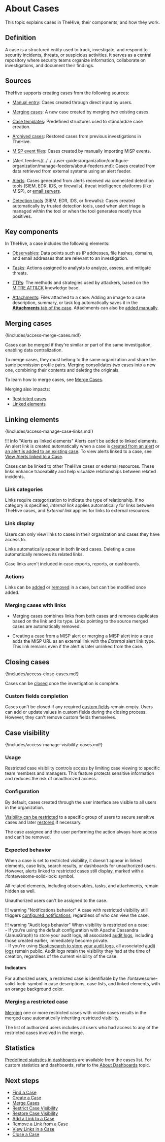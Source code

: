 # About Cases

This topic explains cases in TheHive, their components, and how they work.

## Definition

A case is a structured entity used to track, investigate, and respond to security incidents, threats, or suspicious activities. It serves as a central repository where security teams organize information, collaborate on investigations, and document their findings.

## Sources

TheHive supports creating cases from the following sources:

* [Manual entry](../cases/create-a-new-case.md#create-an-empty-case): Cases created through direct input by users.

* [Merging cases](#merging-cases): A new case created by merging two existing cases.

* [Case templates](../cases/create-a-new-case.md#create-a-case-from-a-template): Predefined structures used to standardize case creation.

* [Archived cases](../cases/create-a-new-case.md#create-a-case-from-an-archived-case): Restored cases from previous investigations in TheHive.

* [MISP event files](../cases/create-a-new-case.md#create-a-case-from-a-misp-event): Cases created by manually importing MISP events.

* <!-- md:version 5.5 --> [Alert feeders](../../../user-guides/organization/configure-organization/manage-feeders/about-feeders.md): Cases created from data retrieved from external systems using an alert feeder.

* [Alerts](../cases/create-a-new-case.md#create-a-case-from-an-alert): Cases generated from alerts received via connected detection tools (SIEM, EDR, IDS, or firewalls), threat intelligence platforms (like MISP), or [email servers](../../../administration/email-intake-connector/about-email-intake-connectors.md).

* [Detection tools](../cases/create-a-new-case.md#create-a-case-from-a-detection-tool) (SIEM, EDR, IDS, or firewalls): Cases created automatically by trusted detection tools, used when alert triage is managed within the tool or when the tool generates mostly true positives.

## Key components

In TheHive, a case includes the following elements:

* [Observables](../cases/observables/about-observables.md): Data points such as IP addresses, file hashes, domains, and email addresses that are relevant to an investigation.

* [Tasks](../tasks/about-tasks.md): Actions assigned to analysts to analyze, assess, and mitigate threats.

* [TTPs](./ttps/about-ttps.md): The methods and strategies used by attackers, based on the [MITRE ATT&CK](https://attack.mitre.org/) knowledge base.

* [Attachments](./attachments/about-attachments.md): Files attached to a case. Adding an image to a case description, summary, or task log automatically saves it in the [**Attachments** tab of the case](../cases/attachments/about-attachments.md#cases). Attachments can also be [added manually](./attachments/add-an-attachment-case-alert.md).

## Merging cases

{!includes/access-merge-cases.md!}

Cases can be merged if they're similar or part of the same investigation, enabling data centralization. 

To merge cases, they must belong to the same organization and share the same permission profile pairs. Merging consolidates two cases into a new one, combining their contents and deleting the originals.

To learn how to merge cases, see [Merge Cases](../cases/merge-cases.md).

Merging also impacts:

* [Restricted cases](#merging-a-restricted-case)
* [Linked elements](#merging-cases-with-links)

## Linking elements

<!-- md:version 5.5 -->

{!includes/access-manage-case-links.md!}

!!! info "Alerts as linked elements"
    Alerts can't be added to linked elements. An alert link is created automatically when a case is [created from an alert](../alerts/create-a-case-from-an-alert.md) or [an alert is added to an existing case](../alerts/add-an-alert-to-an-existing-case.md). To view alerts linked to a case, see [View Alerts linked to a Case](view-alerts-linked-to-a-case.md).

Cases can be linked to other TheHive cases or external resources. These links enhance traceability and help visualize relationships between related incidents.

### Link categories

Links require categorization to indicate the type of relationship. If no category is specified, *Internal link* applies automatically for links between TheHive cases, and *External link* applies for links to external resources.

### Link display

Users can only view links to cases in their organization and cases they have access to.

Links automatically appear in both linked cases. Deleting a case automatically removes its related links.

Case links aren't included in case exports, reports, or dashboards.

### Actions

Links can be [added](./case-links/add-a-link-to-a-case.md) or [removed](./case-links/remove-a-link-from-a-case.md) in a case, but can't be modified once added.

### Merging cases with links

* Merging cases combines links from both cases and removes duplicates based on the link and its type. Links pointing to the source merged cases are automatically removed.

* Creating a case from a MISP alert or merging a MISP alert into a case adds the MISP URL as an external link with the *External* alert link type. This link remains even if the alert is later unlinked from the case.

## Closing cases

{!includes/access-close-cases.md!}

Cases can be [closed](close-a-case.md) once the investigation is complete.

### Custom fields completion

Cases can't be closed if any required [custom fields](../../../administration/custom-fields/about-custom-fields.md) remain empty. Users can add or update values in custom fields during the closing process. However, they can't remove custom fields themselves.

## Case visibility

<!-- md:version 5.5 --> <!-- md:license Platinum -->

{!includes/access-manage-visibility-cases.md!}

### Usage

Restricted case visibility controls access by limiting case viewing to specific team members and managers. This feature protects sensitive information and reduces the risk of unauthorized access.

### Configuration

By default, cases created through the user interface are visible to all users in the organization.

[Visibility can be restricted](./case-visibility/restrict-visibility-case.md) to a specific group of users to secure sensitive cases and later [restored](./case-visibility/restore-visibility-case.md) if necessary. 

The case assignee and the user performing the action always have access and can't be removed.

### Expected behavior

When a case is set to restricted visibility, it doesn't appear in linked elements, case lists, search results, or dashboards for unauthorized users. However, alerts linked to restricted cases still display, marked with a :fontawesome-solid-lock: symbol. 

All related elements, including observables, tasks, and attachments, remain hidden as well. 

Unauthorized users can't be assigned to the case.

!!! warning "Notifications behavior"
    A case with restricted visibility still triggers [configured notifications](../../organization/configure-organization/manage-notifications/about-notifications.md), regardless of who can view the case.

!!! warning "Audit logs behavior"
    When visibility is restricted on a case:  
    - If you're using the default configuration with Apache Cassandra (JanusGraph) to store your audit logs, all associated [audit logs](../../organization/about-audit-logs.md), including those created earlier, immediately become private.  
    - If you're using [Elasticsearch to store your audit logs](../../../operations/configure-audit-logs-storage-elasticsearch.md), all associated [audit logs](../../organization/about-audit-logs.md) remain public. Audit logs retain the visibility they had at the time of creation, regardless of the current visibility of the case.

#### Indicators

For authorized users, a restricted case is identifiable by the :fontawesome-solid-lock: symbol in case descriptions, case lists, and linked elements, with an orange background color.

### Merging a restricted case

[Merging](merge-cases.md) one or more restricted cases with visible cases results in the merged case automatically inheriting restricted visibility.

The list of authorized users includes all users who had access to any of the restricted cases involved in the merge.

## Statistics

[Predefined statistics in dashboards](../about-statistics.md) are available from the cases list. For custom statistics and dashboards, refer to the [About Dashboards](../dashboard/about-dashboards.md) topic.

<h2>Next steps</h2>

* [Find a Case](../cases/search-for-cases/find-a-case.md)
* [Create a Case](../cases/create-a-new-case.md)
* [Merge Cases](../cases/merge-cases.md)
* [Restrict Case Visibility](./case-visibility/restrict-visibility-case.md)
* [Restore Case Visibility](./case-visibility/restore-visibility-case.md)
* [Add a Link to a Case](./case-links/add-a-link-to-a-case.md)
* [Remove a Link from a Case](./case-links/remove-a-link-from-a-case.md)
* [View Links in a Case](./case-links/view-links-in-a-case.md)
* [Close a Case](close-a-case.md)